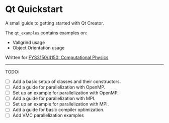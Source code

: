 # Qt Quickstart

A small guide to getting started with Qt Creator.

The `qt_examples` contains examples on:
* Vallgrind usage
* Object Orientation usage


Written for [FYS3150/4150: Computational Physics](https://github.com/CompPhysics/ComputationalPhysics)

---

TODO:
- [ ] Add a basic setup of classes and their constructors.
- [ ] Add a guide for parallelization with OpenMP.
- [ ] Set up an example for parallelization with OpenMP.
- [ ] Add a guide for parallelization with MPI.
- [ ] Set up an example for parallelization with MPI.
- [ ] Add a guide for basic compiler optimization.
- [ ] Add VMC parallelization examples